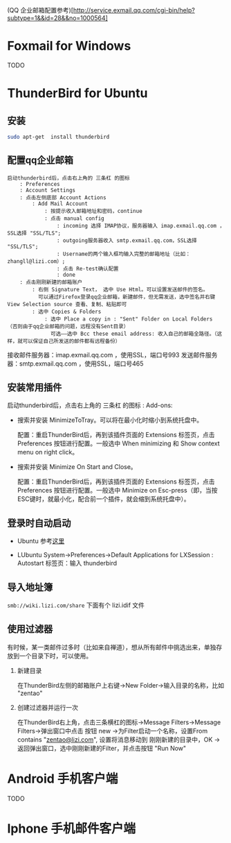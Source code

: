 (QQ 企业邮箱配置参考)[http://service.exmail.qq.com/cgi-bin/help?subtype=1&&id=28&&no=1000564]

# Foxmail for Windows

TODO

# ThunderBird for Ubuntu

## 安装

```sh
sudo apt-get  install thunderbird
```

## 配置qq企业邮箱

```text
启动thunderbird后，点击右上角的 三条杠 的图标 
    : Preferences 
    : Account Settings 
    : 点击左侧底部 Account Actions 
        : Add Mail Account 
            : 按提示收入邮箱地址和密码，continue
            : 点击 manual config 
                : incoming 选择 IMAP协议，服务器输入 imap.exmail.qq.com ，SSL选择 "SSL/TLS"; 
                : outgoing服务器收入 smtp.exmail.qq.com，SSL选择 "SSL/TLS"; 
                : Username的两个输入框均输入完整的邮箱地址（比如：zhangll@lizi.com）;
                : 点击 Re-test确认配置
                : done
    : 点击刚刚新建的邮箱账户
        : 右侧 Signature Text， 选中 Use Html。可以设置发送邮件的签名。
          可以通过Firefox登录qq企业邮箱，新建邮件，但无需发送，选中签名并右键 View Selection source 查看、复制、粘贴即可
        : 选中 Copies & Folders 
            : 选中 Place a copy in : "Sent" Folder on Local Folders （否则由于qq企业邮箱的问题，远程没有Sent目录）
              可选——选中 Bcc these email address: 收入自己的邮箱全路径。（这样，就可以保证自己所发送的邮件都有远程备份）
```

接收邮件服务器：imap.exmail.qq.com ，使用SSL，端口号993
发送邮件服务器：smtp.exmail.qq.com ，使用SSL，端口号465


## 安装常用插件

启动thunderbird后，点击右上角的 三条杠 的图标 : Add-ons:
* 搜索并安装 MinimizeToTray。可以将在最小化时缩小到系统托盘中。

    配置：重启ThunderBird后，再到该插件页面的 Extensions 标签页，点击 Preferences 按钮进行配置。一般选中 When minimizing 和 Show context menu on right click。

* 搜索并安装 Minimize On Start and Close。

    配置：重启ThunderBird后，再到该插件页面的 Extensions 标签页，点击 Preferences 按钮进行配置。一般选中 Minimize on Esc-press（即，当按ESC键时，就最小化，配合前一个插件，就会缩到系统托盘中）。


## 登录时自动启动

* Ubuntu
参考[这里](http://askubuntu.com/questions/48321/how-do-i-start-applications-automatically-on-login)

* LUbuntu
System->Preferences->Default Applications for LXSession : Autostart 标签页：输入 thunderbird


## 导入地址簿

`smb://wiki.lizi.com/share` 下面有个 lizi.idif 文件

## 使用过滤器

有时候，某一类邮件过多时（比如来自禅道），想从所有邮件中挑选出来，单独存放到一个目录下时，可以使用。

1. 新建目录
   
    在ThunderBird左侧的邮箱账户上右键->New Folder->输入目录的名称，比如 "zentao"

1. 创建过滤器并运行一次

    在ThunderBird右上角，点击三条横杠的图标->Message Filters->Message Filters->弹出窗口中点击 按钮 new
    ->为Filter启动一个名称，设置From contains "zentao@lizi.com", 设置将消息移动到 刚刚新建的目录中，OK
    ->返回弹出窗口，选中刚刚新建的Filter，并点击按钮 "Run Now"



# Android 手机客户端

TODO


# Iphone 手机邮件客户端
